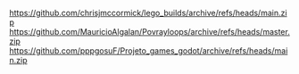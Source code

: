 https://github.com/chrisjmccormick/lego_builds/archive/refs/heads/main.zip
https://github.com/MauricioAlgalan/Povrayloops/archive/refs/heads/master.zip
https://github.com/pppgosuF/Projeto_games_godot/archive/refs/heads/main.zip
